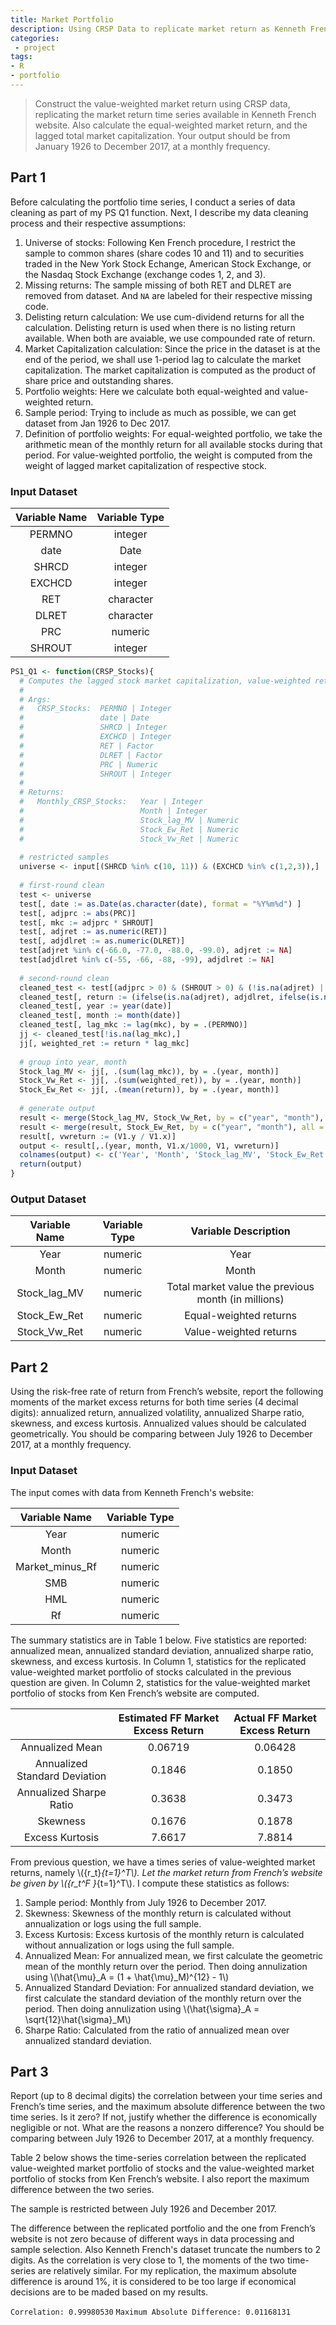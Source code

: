 ```yaml
---
title: Market Portfolio
description: Using CRSP Data to replicate market return as Kenneth French does.
categories:
 - project
tags: 
- R
- portfolio
---
```


> Construct the value-weighted market return using CRSP data, replicating the market return time series available in Kenneth French website. Also calculate the equal-weighted market return, and the lagged total market capitalization. Your output should be from January 1926 to December 2017, at a monthly frequency.

<!-- more -->

## Part 1
Before calculating the portfolio time series, I conduct a series of data cleaning as part of my PS Q1 function. Next, I describe my data cleaning process and their respective assumptions:

1. Universe of stocks: Following Ken French procedure, I restrict the sample to common shares (share codes 10 and 11) and to securities traded in the New York Stock Echange, American Stock Exchange, or the Nasdaq Stock Exchange (exchange codes 1, 2, and 3).
2. Missing returns: The sample missing of both RET and DLRET are removed from dataset. And `NA` are labeled for their respective missing code.
3. Delisting return calculation: We use cum-dividend returns for all the calculation. Delisting return is used when there is no listing return available. When both are avaiable, we use compounded rate of return.
4. Market Capitalization calculation: Since the price in the dataset is at the end of the period, we shall use 1-period lag to calculate the market capitalization. The market capitalization is computed as the product of share price and outstanding shares.
5. Portfolio weights: Here we calculate both equal-weighted and value-weighted return.
6. Sample period: Trying to include as much as possible, we can get dataset from Jan 1926 to Dec 2017.
7. Definition of portfolio weights: For equal-weighted portfolio, we take the arithmetic mean of the monthly return for all available stocks during that period. For value-weighted portfolio, the weight is computed from the weight of lagged market capitalization of respective stock.

### Input Dataset

|  Variable Name |  Variable Type |
|:---:|:---:|
|  PERMNO |  integer  |
|date|Date|
|SHRCD|integer|
|EXCHCD|integer|
|RET|character|
|DLRET|character|
|PRC|numeric|
|SHROUT|integer|

```r
PS1_Q1 <- function(CRSP_Stocks){
  # Computes the lagged stock market capitalization, value-weighted return and equal-weight return.
  #
  # Args:
  #   CRSP_Stocks:  PERMNO | Integer
  #                 date | Date
  #                 SHRCD | Integer
  #                 EXCHCD | Integer
  #                 RET | Factor
  #                 DLRET | Factor
  #                 PRC | Numeric
  #                 SHROUT | Integer
  #
  # Returns:
  #   Monthly_CRSP_Stocks:   Year | Integer
  #                          Month | Integer
  #                          Stock_lag_MV | Numeric
  #                          Stock_Ew_Ret | Numeric
  #                          Stock_Vw_Ret | Numeric
  
  # restricted samples
  universe <- input[(SHRCD %in% c(10, 11)) & (EXCHCD %in% c(1,2,3)),]
  
  # first-round clean
  test <- universe
  test[, date := as.Date(as.character(date), format = "%Y%m%d") ]
  test[, adjprc := abs(PRC)]
  test[, mkc := adjprc * SHROUT]
  test[, adjret := as.numeric(RET)]
  test[, adjdlret := as.numeric(DLRET)]
  test[adjret %in% c(-66.0, -77.0, -88.0, -99.0), adjret := NA]
  test[adjdlret %in% c(-55, -66, -88, -99), adjdlret := NA]
  
  # second-round clean
  cleaned_test <- test[(adjprc > 0) & (SHROUT > 0) & (!is.na(adjret) | !is.na(adjdlret)),]
  cleaned_test[, return := (ifelse(is.na(adjret), adjdlret, ifelse(is.na(adjdlret), adjret, (1+adjret)*(1+adjdlret)-1)))]
  cleaned_test[, year := year(date)]
  cleaned_test[, month := month(date)]
  cleaned_test[, lag_mkc := lag(mkc), by = .(PERMNO)]
  jj <- cleaned_test[!is.na(lag_mkc),]
  jj[, weighted_ret := return * lag_mkc]
  
  # group into year, month
  Stock_lag_MV <- jj[, .(sum(lag_mkc)), by = .(year, month)]
  Stock_Vw_Ret <- jj[, .(sum(weighted_ret)), by = .(year, month)]
  Stock_Ew_Ret <- jj[, .(mean(return)), by = .(year, month)]
  
  # generate output
  result <- merge(Stock_lag_MV, Stock_Vw_Ret, by = c("year", "month"), all = TRUE)
  result <- merge(result, Stock_Ew_Ret, by = c("year", "month"), all = TRUE)
  result[, vwreturn := (V1.y / V1.x)]
  output <- result[,.(year, month, V1.x/1000, V1, vwreturn)]
  colnames(output) <- c('Year', 'Month', 'Stock_lag_MV', 'Stock_Ew_Ret', 'Stock_Vw_Ret')
  return(output)
}
```
### Output Dataset

|Variable Name|Variable Type|Variable Description|
|:---:|:---:|:---:|
|Year|numeric|Year|
|Month|numeric|Month|
|Stock_lag_MV|numeric|Total market value the previous month (in millions)|
|Stock_Ew_Ret|numeric|Equal-weighted returns|
|Stock_Vw_Ret|numeric|Value-weighted returns|

## Part 2
Using the risk-free rate of return from French’s website, report the following moments of the market excess returns for both time series (4 decimal digits): annualized return, annualized volatility, annualized Sharpe ratio, skewness, and excess kurtosis. Annualized values should be calculated geometrically. You should be comparing between July 1926 to December 2017, at a monthly frequency.

### Input Dataset
The input comes with data from Kenneth French's website:

|  Variable Name |  Variable Type |
|:---:|:---:|
|  Year |  numeric  |
|Month|numeric|
|Market_minus_Rf|numeric|
|SMB|numeric|
|HML|numeric|
|Rf|numeric|

The summary statistics are in Table 1 below. Five statistics are reported: annualized mean, annualized standard deviation, annualized sharpe ratio, skewness, and excess kurtosis. In Column 1, statistics for the replicated value-weighted market portfolio of stocks calculated in the previous question are given. In Column 2, statistics for the value-weighted market portfolio of stocks from Ken French’s website are computed.

||Estimated FF Market Excess Return|Actual FF Market Excess Return|
|:---:|:---:|:---:|
|Annualized Mean|0.06719 | 0.06428 |
|Annualized Standard Deviation | 0.1846 | 0.1850|
|Annualized Sharpe Ratio | 0.3638 | 0.3473 |
|Skewness | 0.1676 | 0.1878 |
|Excess Kurtosis | 7.6617 | 7.8814 |

From previous question, we have a times series of value-weighted market returns, namely \\(\{r_t\}_{t=1}^T\\). Let the market return from French’s website be given by \\(\{r_t^F \}_{t=1}^T\\). I compute these statistics as follows:

1. Sample period: Monthly from July 1926 to December 2017.
2. Skewness: Skewness of the monthly return is calculated without annualization or logs using the full sample.
3. Excess Kurtosis: Excess kurtosis of the monthly return is calculated without annualization or logs using the full sample.
4. Annualized Mean: For annualized mean, we first calculate the geometric mean of the monthly return over the period. Then doing annulization using \\(\hat{\mu}_A = (1 + \hat{\mu}_M)^{12} - 1\\)
5. Annualized Standard Deviation: For annualized standard deviation, we first calculate the standard deviation of the monthly return over the period. Then doing annulization using \\(\hat{\sigma}_A = \sqrt{12}\hat{\sigma}_M\\)
6. Sharpe Ratio: Calculated from the ratio of annualized mean over annualized standard deviation.

## Part 3
Report (up to 8 decimal digits) the correlation between your time series and French’s time series, and the maximum absolute difference between the two time series. Is it zero? If not, justify whether the difference is economically negligible or not. What are the reasons a nonzero difference? You should be comparing between July 1926 to December 2017, at a monthly frequency.

Table 2 below shows the time-series correlation between the replicated value-weighted market portfolio of stocks and the value-weighted market portfolio of stocks from Ken French’s website. I also report the maximum difference between the two series.

The sample is restricted between July 1926 and December 2017.

The difference between the replicated portfolio and the one from French’s website is not zero because of different ways in data processing and sample selection. Also Kenneth French's dataset truncate the numbers to 2 digits. As the correlation is very close to 1, the moments of the two time-series are relatively similar. For my replication, the maximum absolute difference is around 1%, it is considered to be too large if economical decisions are to be maded based on my results.

`Correlation: 0.99980530`
`Maximum Absolute Difference: 0.01168131`